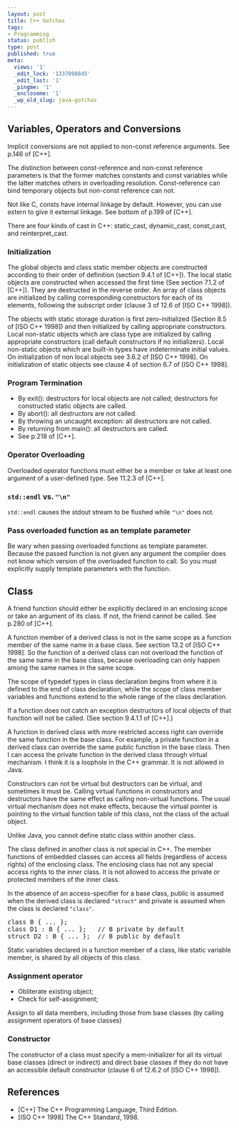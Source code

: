 ```yaml
---
layout: post
title: C++ Gotchas
tags:
- Programming
status: publish
type: post
published: true
meta:
  views: '1'
  _edit_lock: '1337098845'
  _edit_last: '1'
  _pingme: '1'
  _encloseme: '1'
  _wp_old_slug: java-gotchas
---
```

<h2>Variables, Operators and Conversions</h2>
<p>
Implicit conversions are not applied to non-const reference arguments.  See p.146 of [C++].
</p>
<p>
The distinction between const-reference and non-const reference parameters is that the former matches constants and const variables while the latter matches others in overloading resolution.  Const-reference can bind temporary objects but non-const reference can not.
</p>
<p>
Not like C, consts have internal linkage by default.  However, you can use extern to give it external linkage.  See bottom of p.199 of [C++].
</p>
<p>
There are four kinds of cast in C++: static_cast, dynamic_cast, const_cast, and reinterpret_cast.
</p>
<h3>Initialization</h3>
<p>
The global objects and class static member objects are constructed according to their order of definition (section 9.4.1 of [C++]).  The local static objects are constructed when accessed the first time (See section 7.1.2 of [C++]).  They are destructed in the reverse order.  An array of class objects are initialized by calling corresponding constructors for each of its elements, following the subscript order (clause 3 of 12.6 of [ISO C++ 1998]).
</p>
<p>
The objects with static storage duration is first zero-initialized (Section 8.5 of [ISO C++ 1998]) and then initialized by calling appropriate constructors.  Local non-static objects which are class type are initialized by calling appropriate constructors (call default constructors if no initializers).  Local non-static objects which are built-in types have indeterminate initial values.  On initialization of non local objects see 3.6.2 of [ISO C++ 1998].  On initialization of static objects see clause 4 of section 6.7 of [ISO C++ 1998].
</p>
<h3>Program Termination</h3>
<p>
<ul>
<li>By exit(): destructors for local objects are not called; destructors for constructed static objects are called.</li>
<li>By abort(): all destructors are not called.</li>
<li>By throwing an uncaught exception: all destructors are not called.</li>
<li>By returning from main(): all destructors are called.</li>
<li>See p.218 of [C++].</li>
</ul>
</p>
<h3>Operator Overloading</h3>
<p>
Overloaded operator functions must either be a member or take at least one
argument of a user-defined type.  See 11.2.3 of [C++].
</p>
<h3><code>std::endl</code> vs. <code>"\n"</code></h3>
<p><code>std::endl</code> causes the stdout stream to be flushed while <code>"\n"</code> does not.</p>
<h3>Pass overloaded function as an template parameter</h3>
<p>
Be wary when passing overloaded functions as template parameter.  Because the passed function is not given any argument the compiler does not know which version of the overloaded function to call.  So you must explicitly supply template parameters with the function.
</p>
<h2>Class</h2>
<p>
A friend function should either be explicitly declared in an enclosing scope or take an argument of its class.  If not, the friend cannot be called.  See p.280 of [C++].
</p>
<p>
A function member of a derived class is not in the same scope as a function member of the same name in a base class.  See section 13.2 of [ISO C++ 1998].  So the function of a derived class can not overload the function of the same name in the base class, because overloading can only happen among the same names in the same scope.
</p>
<p>
The scope of typedef types in class declaration begins from where it is defined to the end of class declaration, while the scope of class member variables and functions extend to the whole range of the class declaration.
</p>
<p>
If a function does not catch an exception destructors of local objects of that function will not be called.  (See section 9.4.1.1 of [C++].)
</p>
<p>
A function in derived class with more restricted access right can override the same function in the base class.  For example, a private function in a derived class can override the same public function in the base class.  Then I can access the private function in the derived class through virtual mechanism.  I think it is a loophole in the C++ grammar.  It is not allowed in Java.
</p>
<p>
Constructors can not be virtual but destructors can be virtual, and sometimes it must be.  Calling virtual functions in constructors and destructors have the same effect as calling non-virtual functions.  The usual virtual mechanism does not make effects, because the virtual pointer is pointing to the virtual function table of this class, not the class of the actual object.
</p>
<p>
Unlike Java, you cannot define static class within another class.
</p>
<p>
The class defined in another class is not special in C++.  The member functions of embedded classes can access all fields (regardless of access rights)  of the enclosing class.  The enclosing class has not any special access rights to the inner class.  It is not allowed to access the private or protected members of the inner class.
</p>
<p>
In the absence of an access-specifier for a base class, public is assumed when the derived class is declared <code>"struct"</code> and private is assumed when the class is declared <code>"class"</code>.
</p>
<pre>
class B { ... };
class D1 : B { ... }; 	// B private by default
struct D2 : B { ... };	// B public by default
</pre>
<p>
Static variables declared in a function member of a class, like static variable member, is shared by all objects of this class.
</p>
<h3>Assignment operator</h3>
<ul>
<li>Obliterate existing object;</li>
<li>Check for self-assignment;</li>
</ul>
<p>
Assign to all data members, including those from base classes (by calling assignment operators of base classes)
</p>
<h3>Constructor</h3>
<p>
The constructor of a class must specify a mem-initializer for all its virtual base classes (direct or indirect) and direct base classes if they do not have an accessible default constructor (clause 6 of 12.6.2 of [ISO C++ 1998]).
</p>
<h2>References</h2>
<ul>
<li>[C++] The C++ Programming Language, Third Edition.</li>
<li>[ISO C++ 1998] The C++ Standard, 1998.</li>
</ul>
